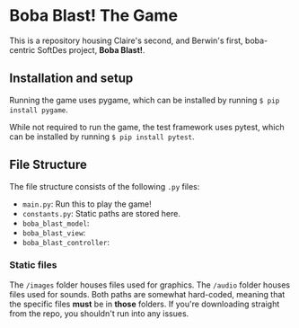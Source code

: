 # Boba Blast! The Game

This is a repository housing Claire's second, and Berwin's first, boba-centric SoftDes project, **Boba Blast!**.

## Installation and setup
Running the game uses pygame, which can be installed by running `$ pip install pygame`.

While not required to run the game, the test framework uses pytest, which can be installed by running `$ pip install pytest`.

## File Structure
The file structure consists of the following `.py` files:
* `main.py`: Run this to play the game!
* `constants.py`: Static paths are stored here.
* `boba_blast_model`:
* `boba_blast_view`:
* `boba_blast_controller`:

### Static files
The `/images` folder houses files used for graphics. The `/audio` folder houses files used for sounds. Both paths are somewhat hard-coded, meaning that the specific files **must** be in **those** folders. If you're downloading straight from the repo, you shouldn't run into any issues.
